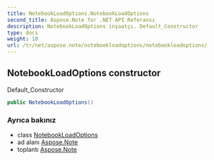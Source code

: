 ```yaml
---
title: NotebookLoadOptions.NotebookLoadOptions
second_title: Aspose.Note for .NET API Referansı
description: NotebookLoadOptions inşaatçı. Default_Constructor
type: docs
weight: 10
url: /tr/net/aspose.note/notebookloadoptions/notebookloadoptions/
---
```

## NotebookLoadOptions constructor

Default_Constructor

```csharp
public NotebookLoadOptions()
```

### Ayrıca bakınız

* class [NotebookLoadOptions](../)
* ad alanı [Aspose.Note](../../notebookloadoptions/)
* toplantı [Aspose.Note](../../../)


